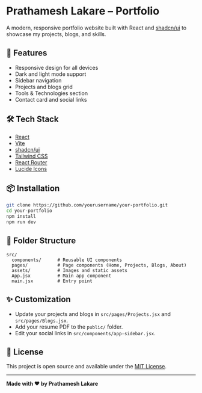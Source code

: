 # Prathamesh Lakare – Portfolio

A modern, responsive portfolio website built with React and [shadcn/ui](https://ui.shadcn.com/) to showcase my projects, blogs, and skills.

## 🚀 Features

- Responsive design for all devices
- Dark and light mode support
- Sidebar navigation
- Projects and blogs grid
- Tools & Technologies section
- Contact card and social links

## 🛠️ Tech Stack

- [React](https://react.dev/)
- [Vite](https://vitejs.dev/)
- [shadcn/ui](https://ui.shadcn.com/)
- [Tailwind CSS](https://tailwindcss.com/)
- [React Router](https://reactrouter.com/)
- [Lucide Icons](https://lucide.dev/)

## 📦 Installation

```bash
git clone https://github.com/yourusername/your-portfolio.git
cd your-portfolio
npm install
npm run dev
```

## 📁 Folder Structure

```
src/
  components/      # Reusable UI components
  pages/           # Page components (Home, Projects, Blogs, About)
  assets/          # Images and static assets
  App.jsx          # Main app component
  main.jsx         # Entry point
```

## ✨ Customization

- Update your projects and blogs in `src/pages/Projects.jsx` and `src/pages/Blogs.jsx`.
- Add your resume PDF to the `public/` folder.
- Edit your social links in `src/components/app-sidebar.jsx`.

## 📄 License

This project is open source and available under the [MIT License](LICENSE).

---

**Made with ❤️ by Prathamesh Lakare**
